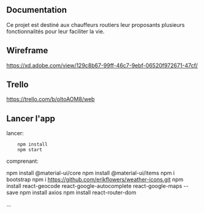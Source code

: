 
## Documentation

Ce projet est destiné aux chauffeurs routiers leur proposants plusieurs fonctionnalités pour leur faciliter la vie.

## Wireframe

https://xd.adobe.com/view/129c8b67-99ff-46c7-9ebf-06520f972671-47cf/


## Trello

https://trello.com/b/oltoAOM8/web

## Lancer l'app

lancer:


        npm install
        npm start


comprenant:

npm install @material-ui/core
npm install @material-ui/items
npm i bootstrap
npm i https://github.com/erikflowers/weather-icons.git
npm install react-geocode react-google-autocomplete react-google-maps --save
npm install axios
npm install react-router-dom

...

